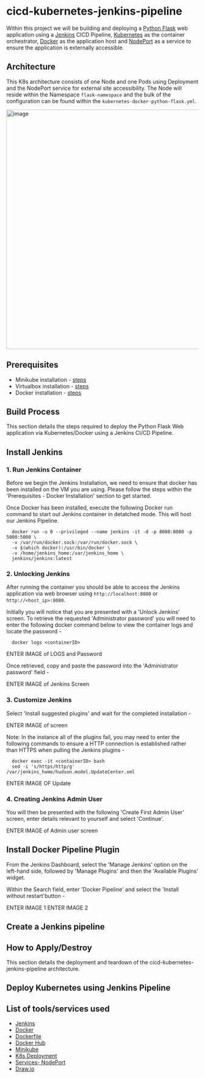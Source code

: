 # cicd-kubernetes-jenkins-pipeline
Within this project we will be building and deploying a [Python Flask](http://flask.pocoo.org/) web application using a [Jenkins](https://www.jenkins.io/) CICD Pipeline, [Kubernetes](https://kubernetes.io/) as the container orchestrator, [Docker](https://www.docker.com/) as the application host and [NodePort](https://kubernetes.io/docs/concepts/services-networking/service/) as a service to ensure the application is externally accessible. 

## Architecture
This K8s architecture consists of one Node and one Pods using Deployment and the NodePort service for external site accessibility. The Node will reside within the Namespace `flask-namespace` and the bulk of the configuration can be found within the `kubernetes-docker-python-flask.yml`.

<img width="627" alt="image" src="https://user-images.githubusercontent.com/83971386/194745323-024095ca-8e8a-4f27-9482-ae5905dd556f.png">

## Prerequisites
* Minikube installation - [steps](https://minikube.sigs.k8s.io/docs/start/)
* Virtualbox installation - [steps](https://www.virtualbox.org/wiki/Downloads)
* Docker installation - [steps](https://docs.docker.com/engine/install/)

## Build Process
This section details the steps required to deploy the Python Flask Web application via Kubernetes/Docker using a Jenkins CI/CD Pipeline.

## Install Jenkins
###   1. Run Jenkins Container
Before we begin the Jenkins Installation, we need to ensure that docker has been installed on the VM you are using. Please follow the steps within the 'Prerequisites - Docker Installation' section to get started.

Once Docker has been installed, execute the following Docker run command to start out Jenkins container in detatched mode. This will host our Jenkins Pipeline.

      docker run -u 0 --privileged --name jenkins -it -d -p 8080:8080 -p 5000:5000 \
      -v /var/run/docker.sock:/var/run/docker.sock \
      -v $(which docker):/usr/bin/docker \
      -v /home/jenkins_home:/var/jenkins_home \
      jenkins/jenkins:latest
      
###   2. Unlocking Jenkins
After running the container you should be able to access the Jenkins application via web browser using ```http://localhost:8080``` or ```http://<host_ip>:8080```.

Initially you will notice that you are presented with a 'Unlock Jenkins' screen. To retrieve the requested 'Administrator password' you will need to enter the following docker command below to view the container logs and locate the password -
      
      docker logs <containerID>
      
ENTER IMAGE of LOGS and Password 

Once retrieved, copy and paste the password into the 'Administrator password' field -

ENTER IMAGE of Jenkins Screen

###   3. Customize Jenkins
Select 'Install suggested plugins' and wait for the completed installation -

ENTER IMAGE of screen

Note: In the instance all of the plugins fail, you may need to enter the following commands to ensure a HTTP connection is established rather than HTTPS when pulling the Jenkins plugins -

      docker exec -it <containerID> bash
      sed -i 's/https/http/g' /var/jenkins_home/hudson.model.UpdateCenter.xml 
      
ENTER IMAGE OF Update

###   4. Creating Jenkins Admin User
You will then be presented with the following 'Create First Admin User' screen, enter details relevant to yourself and select 'Continue'.

ENTER IMAGE of Admin user screen

## Install Docker Pipeline Plugin 
From the Jenkins Dashboard, select the 'Manage Jenkins' option on the left-hand side, followed by 'Manage Plugins' and then the 'Available Plugins' widget.

Within the Search field, enter 'Docker Pipeline' and select the 'Install without restart'button -

ENTER IMAGE 1
ENTER IMAGE 2

## Create a Jenkins pipeline

      
## How to Apply/Destroy
This section details the deployment and teardown of the cicd-kubernetes-jenkins-pipeline architecture. 

## Deploy Kubernetes using Jenkins Pipeline



## List of tools/services used
* [Jenkins](https://www.jenkins.io/)
* [Docker](https://www.docker.com/)
* [Dockerfile](https://docs.docker.com/engine/reference/builder/)
* [Docker Hub](https://hub.docker.com/)
* [Minikube](https://minikube.sigs.k8s.io/docs/)
* [K8s Deployment](https://kubernetes.io/docs/concepts/workloads/controllers/deployment/)
* [Services- NodePort](https://kubernetes.io/docs/concepts/services-networking/service/)
* [Draw.io](https://www.draw.io/index.html)
